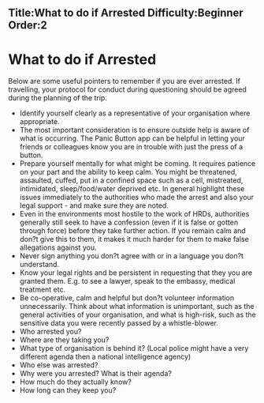 Title:What to do if Arrested
Difficulty:Beginner
Order:2
---
# What to do if Arrested

Below are some useful pointers to remember if you are ever arrested. If travelling, your protocol for conduct during questioning should be agreed during the planning of the trip.

*   Identify yourself clearly as a representative of your organisation where appropriate.
*   The most important consideration is to ensure outside help is aware of what is occurring. The Panic Button app can be helpful in letting your friends or colleagues know you are in trouble with just the press of a button.
*   Prepare yourself mentally for what might be coming. It requires patience on your part and the ability to keep calm. You might be threatened, assaulted, cuffed, put in a confined space such as a cell, mistreated, intimidated, sleep/food/water deprived etc. In general highlight these issues immediately to the authorities who made the arrest and also your legal support - and make sure they are noted.
*   Even in the environments most hostile to the work of HRDs, authorities generally still seek to have a confession (even if it is false or gotten through force) before they take further action. If you remain calm and don?t give this to them, it makes it much harder for them to make false allegations against you.
*   Never sign anything you don?t agree with or in a language you don?t understand.
*   Know your legal rights and be persistent in requesting that they you are granted them. E.g. to see a lawyer, speak to the embassy, medical treatment etc.
*   Be co-operative, calm and helpful but don?t volunteer information unnecessarily. Think about what information is unimportant, such as the general activities of your organisation, and what is high-risk, such as the sensitive data you were recently passed by a whistle-blower.
*   Who arrested you?
*   Where are they taking you?
*   What type of organisation is behind it? (Local police might have a very different agenda then a national intelligence agency)
*   Who else was arrested?
*   Why were you arrested? What is their agenda?
*   How much do they actually know?
*   How long can they keep you?


